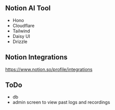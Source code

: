 ## Notion AI Tool

- Hono
- Cloudflare
- Tailwind
- Daisy UI
- Drizzle

## Notion Integrations
https://www.notion.so/profile/integrations


## ToDo
- db
- admin screen to view past logs and recordings
